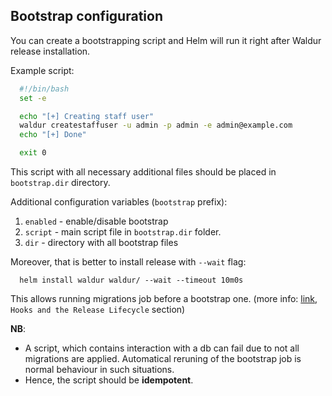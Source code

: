 ## Bootstrap configuration
You can create a bootstrapping script and Helm will run it right after Waldur release installation.

Example script:
```bash
  #!/bin/bash
  set -e

  echo "[+] Creating staff user"
  waldur createstaffuser -u admin -p admin -e admin@example.com
  echo "[+] Done"

  exit 0
```

This script with all necessary additional files should be placed in `bootstrap.dir` directory.

Additional configuration variables (`bootstrap` prefix):
1. `enabled` - enable/disable bootstrap
2. `script` - main script file in `bootstrap.dir` folder.
3. `dir` -  directory with all bootstrap files

Moreover, that is better to install release with `--wait` flag:
```
  helm install waldur waldur/ --wait --timeout 10m0s
```

This allows running migrations job before a bootstrap one. (more info: [link](https://helm.sh/docs/topics/charts_hooks/), `Hooks and the Release Lifecycle` section)

**NB**:
* A script, which contains interaction with a db can fail due to not all migrations are applied. Automatical reruning of the bootstrap job is normal behaviour in such situations.
* Hence, the script should be **idempotent**.
